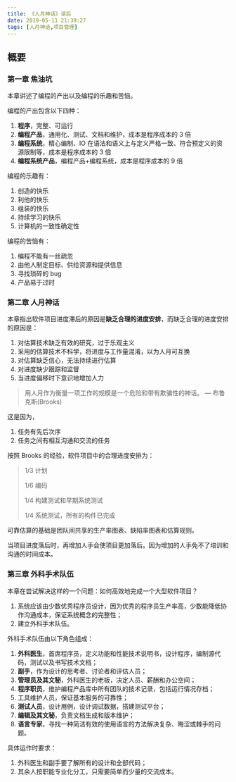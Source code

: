 ```yaml
---
title: 《人月神话》读后
date: 2019-05-11 21:39:27
tags: [人月神话,项目管理]
---
```


## 概要

### 第一章 焦油坑

本章讲述了编程的产出以及编程的乐趣和苦恼。

编程的产出包含以下四种：

1. **程序**，完整、可运行
2. **编程产品**，通用化、测试、文档和维护，成本是程序成本的 3 倍
3. **编程系统**，精心编制、IO 在语法和语义上与定义严格一致、符合预定义的资源限制等，成本是程序成本的 3 倍
4. **编程系统产品**，编程产品+编程系统，成本是程序成本的 9 倍

编程的乐趣有：

1. 创造的快乐
2. 利他的快乐
3. 组装的快乐
4. 持续学习的快乐
5. 计算机的一致性确定性

编程的苦恼有：

1. 编程不能有一丝疏忽
2. 由他人制定目标、供给资源和提供信息
3. 寻找琐碎的 bug
4. 产品易于过时

### 第二章 人月神话

本章指出软件项目进度滞后的原因是**缺乏合理的进度安排**，而缺乏合理的进度安排的原因是：

1. 对估算技术缺乏有效的研究，过于乐观主义
2. 采用的估算技术不科学，将进度与工作量混淆，以为人月可互换
3. 对估算缺乏信心，无法持续进行估算
4. 对进度缺少跟踪和监督
5. 当进度偏移时下意识地增加人力

> 用人月作为衡量一项工作的规模是一个危险和带有欺骗性的神话。 — 布鲁克斯(Brooks)

这是因为，

1. 任务有先后次序
2. 任务之间有相互沟通和交流的任务

按照 Brooks 的经验，软件项目中的合理进度安排为：

> 1/3 计划
>
> 1/6 编码
>
> 1/4 构建测试和早期系统测试
>
> 1/4 系统测试，所有的构件已完成

可靠估算的基础是团队间共享的生产率图表、缺陷率图表和估算规则。

当项目进度落后时，再增加人手会使项目更加落后。因为增加的人手免不了培训和沟通的时间成本。

### 第三章 外科手术队伍

本章在尝试解决这样的一个问题：如何高效地完成一个大型软件项目？

1. 系统应该由少数优秀程序员设计，因为优秀的程序员生产率高，少数能降低协作沟通成本，保证系统概念的完整性；
2. 建立外科手术队伍。

外科手术队伍由以下角色组成：

1. **外科医生**，首席程序员，定义功能和性能技术说明书，设计程序，编制源代码，测试以及书写技术文档；
2. **副手**，作为设计的思考者、讨论者和评估人员；
3. **管理员及其文秘**，外科医生的老板，决定人员、薪酬和办公空间；
4. **程序职员**，维护编程产品库中所有团队的技术记录，包括运行情况存档；
5. 工具维护人员，保证基本服务的可靠性；
6. **测试人员**，设计用例，设计调试数据，搭建测试平台；
7. **编辑及其文秘**，负责文档生成和版本维护；
8. **语言专家**，寻找一种简洁有效的使用语言的方法解决复杂、晦涩或棘手的问题。

具体运作时要求：

1. 外科医生和副手要了解所有的设计和全部代码；
2. 其余人按职能专业化分工，只需要简单而少量的交流成本。

